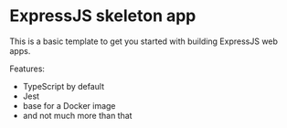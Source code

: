 # ExpressJS skeleton app
This is a basic template to get you started with building ExpressJS web apps.

Features:
- TypeScript by default
- Jest
- base for a Docker image
- and not much more than that